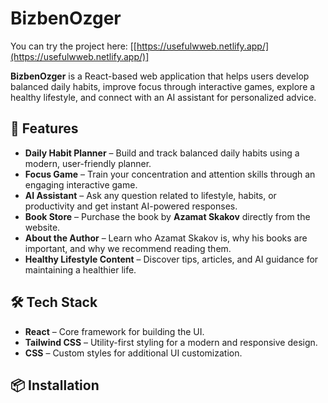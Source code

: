 # BizbenOzger
You can try the project here: [[https://usefulwweb.netlify.app/](https://usefulwweb.netlify.app/)]

**BizbenOzger** is a React-based web application that helps users develop balanced daily habits, improve focus through interactive games, explore a healthy lifestyle, and connect with an AI assistant for personalized advice.

## 🚀 Features

- **Daily Habit Planner** – Build and track balanced daily habits using a modern, user-friendly planner.
- **Focus Game** – Train your concentration and attention skills through an engaging interactive game.
- **AI Assistant** – Ask any question related to lifestyle, habits, or productivity and get instant AI-powered responses.
- **Book Store** – Purchase the book by **Azamat Skakov** directly from the website.
- **About the Author** – Learn who Azamat Skakov is, why his books are important, and why we recommend reading them.
- **Healthy Lifestyle Content** – Discover tips, articles, and AI guidance for maintaining a healthier life.

## 🛠️ Tech Stack

- **React** – Core framework for building the UI.
- **Tailwind CSS** – Utility-first styling for a modern and responsive design.
- **CSS** – Custom styles for additional UI customization.

## 📦 Installation
